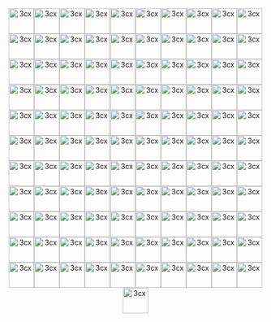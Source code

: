 <div align="center">
<a href="https://raw.githubusercontent.com/Jas-SinghFSU/homepage-dracula/main/Dracula%20Icons/actual.png"><img src="https://raw.githubusercontent.com/Jas-SinghFSU/homepage-dracula/main/Dracula%20Icons/actual.png" alt="3cx" height="50"></a><a href="https://raw.githubusercontent.com/Jas-SinghFSU/homepage-dracula/main/Dracula%20Icons/adguardhome.png"><img src="https://raw.githubusercontent.com/Jas-SinghFSU/homepage-dracula/main/Dracula%20Icons/adguardhome.png" alt="3cx" height="50"></a><a href="https://raw.githubusercontent.com/Jas-SinghFSU/homepage-dracula/main/Dracula%20Icons/adminer.png"><img src="https://raw.githubusercontent.com/Jas-SinghFSU/homepage-dracula/main/Dracula%20Icons/adminer.png" alt="3cx" height="50"></a><a href="https://raw.githubusercontent.com/Jas-SinghFSU/homepage-dracula/main/Dracula%20Icons/airsonic.png"><img src="https://raw.githubusercontent.com/Jas-SinghFSU/homepage-dracula/main/Dracula%20Icons/airsonic.png" alt="3cx" height="50"></a><a href="https://raw.githubusercontent.com/Jas-SinghFSU/homepage-dracula/main/Dracula%20Icons/alarmpi.png"><img src="https://raw.githubusercontent.com/Jas-SinghFSU/homepage-dracula/main/Dracula%20Icons/alarmpi.png" alt="3cx" height="50"></a><a href="https://raw.githubusercontent.com/Jas-SinghFSU/homepage-dracula/main/Dracula%20Icons/alltube.png"><img src="https://raw.githubusercontent.com/Jas-SinghFSU/homepage-dracula/main/Dracula%20Icons/alltube.png" alt="3cx" height="50"></a><a href="https://raw.githubusercontent.com/Jas-SinghFSU/homepage-dracula/main/Dracula%20Icons/alma.png"><img src="https://raw.githubusercontent.com/Jas-SinghFSU/homepage-dracula/main/Dracula%20Icons/alma.png" alt="3cx" height="50"></a><a href="https://raw.githubusercontent.com/Jas-SinghFSU/homepage-dracula/main/Dracula%20Icons/amazon.png"><img src="https://raw.githubusercontent.com/Jas-SinghFSU/homepage-dracula/main/Dracula%20Icons/amazon.png" alt="3cx" height="50"></a><a href="https://raw.githubusercontent.com/Jas-SinghFSU/homepage-dracula/main/Dracula%20Icons/amcrest.png"><img src="https://raw.githubusercontent.com/Jas-SinghFSU/homepage-dracula/main/Dracula%20Icons/amcrest.png" alt="3cx" height="50"></a><a href="https://raw.githubusercontent.com/Jas-SinghFSU/homepage-dracula/main/Dracula%20Icons/ampache.png"><img src="https://raw.githubusercontent.com/Jas-SinghFSU/homepage-dracula/main/Dracula%20Icons/ampache.png" alt="3cx" height="50"></a><a href="https://raw.githubusercontent.com/Jas-SinghFSU/homepage-dracula/main/Dracula%20Icons/anonaddy.png"><img src="https://raw.githubusercontent.com/Jas-SinghFSU/homepage-dracula/main/Dracula%20Icons/anonaddy.png" alt="3cx" height="50"></a><a href="https://raw.githubusercontent.com/Jas-SinghFSU/homepage-dracula/main/Dracula%20Icons/ansible.png"><img src="https://raw.githubusercontent.com/Jas-SinghFSU/homepage-dracula/main/Dracula%20Icons/ansible.png" alt="3cx" height="50"></a><a href="https://raw.githubusercontent.com/Jas-SinghFSU/homepage-dracula/main/Dracula%20Icons/argocd.png"><img src="https://raw.githubusercontent.com/Jas-SinghFSU/homepage-dracula/main/Dracula%20Icons/argocd.png" alt="3cx" height="50"></a><a href="https://raw.githubusercontent.com/Jas-SinghFSU/homepage-dracula/main/Dracula%20Icons/ariang.png"><img src="https://raw.githubusercontent.com/Jas-SinghFSU/homepage-dracula/main/Dracula%20Icons/ariang.png" alt="3cx" height="50"></a><a href="https://raw.githubusercontent.com/Jas-SinghFSU/homepage-dracula/main/Dracula%20Icons/assetgrid.png"><img src="https://raw.githubusercontent.com/Jas-SinghFSU/homepage-dracula/main/Dracula%20Icons/assetgrid.png" alt="3cx" height="50"></a><a href="https://raw.githubusercontent.com/Jas-SinghFSU/homepage-dracula/main/Dracula%20Icons/audiobookshelf.png"><img src="https://raw.githubusercontent.com/Jas-SinghFSU/homepage-dracula/main/Dracula%20Icons/audiobookshelf.png" alt="3cx" height="50"></a><a href="https://raw.githubusercontent.com/Jas-SinghFSU/homepage-dracula/main/Dracula%20Icons/authelia.png"><img src="https://raw.githubusercontent.com/Jas-SinghFSU/homepage-dracula/main/Dracula%20Icons/authelia.png" alt="3cx" height="50"></a><a href="https://raw.githubusercontent.com/Jas-SinghFSU/homepage-dracula/main/Dracula%20Icons/authentik.png"><img src="https://raw.githubusercontent.com/Jas-SinghFSU/homepage-dracula/main/Dracula%20Icons/authentik.png" alt="3cx" height="50"></a><a href="https://raw.githubusercontent.com/Jas-SinghFSU/homepage-dracula/main/Dracula%20Icons/autobrr.png"><img src="https://raw.githubusercontent.com/Jas-SinghFSU/homepage-dracula/main/Dracula%20Icons/autobrr.png" alt="3cx" height="50"></a><a href="https://raw.githubusercontent.com/Jas-SinghFSU/homepage-dracula/main/Dracula%20Icons/azuracast.png"><img src="https://raw.githubusercontent.com/Jas-SinghFSU/homepage-dracula/main/Dracula%20Icons/azuracast.png" alt="3cx" height="50"></a><a href="https://raw.githubusercontent.com/Jas-SinghFSU/homepage-dracula/main/Dracula%20Icons/babybuddy.png"><img src="https://raw.githubusercontent.com/Jas-SinghFSU/homepage-dracula/main/Dracula%20Icons/babybuddy.png" alt="3cx" height="50"></a><a href="https://raw.githubusercontent.com/Jas-SinghFSU/homepage-dracula/main/Dracula%20Icons/bazarr.png"><img src="https://raw.githubusercontent.com/Jas-SinghFSU/homepage-dracula/main/Dracula%20Icons/bazarr.png" alt="3cx" height="50"></a><a href="https://raw.githubusercontent.com/Jas-SinghFSU/homepage-dracula/main/Dracula%20Icons/bookstack.png"><img src="https://raw.githubusercontent.com/Jas-SinghFSU/homepage-dracula/main/Dracula%20Icons/bookstack.png" alt="3cx" height="50"></a><a href="https://raw.githubusercontent.com/Jas-SinghFSU/homepage-dracula/main/Dracula%20Icons/browserless.png"><img src="https://raw.githubusercontent.com/Jas-SinghFSU/homepage-dracula/main/Dracula%20Icons/browserless.png" alt="3cx" height="50"></a><a href="https://raw.githubusercontent.com/Jas-SinghFSU/homepage-dracula/main/Dracula%20Icons/caddy.png"><img src="https://raw.githubusercontent.com/Jas-SinghFSU/homepage-dracula/main/Dracula%20Icons/caddy.png" alt="3cx" height="50"></a><a href="https://raw.githubusercontent.com/Jas-SinghFSU/homepage-dracula/main/Dracula%20Icons/cadvisor.png"><img src="https://raw.githubusercontent.com/Jas-SinghFSU/homepage-dracula/main/Dracula%20Icons/cadvisor.png" alt="3cx" height="50"></a><a href="https://raw.githubusercontent.com/Jas-SinghFSU/homepage-dracula/main/Dracula%20Icons/calibreweb.png"><img src="https://raw.githubusercontent.com/Jas-SinghFSU/homepage-dracula/main/Dracula%20Icons/calibreweb.png" alt="3cx" height="50"></a><a href="https://raw.githubusercontent.com/Jas-SinghFSU/homepage-dracula/main/Dracula%20Icons/cert-manager.png"><img src="https://raw.githubusercontent.com/Jas-SinghFSU/homepage-dracula/main/Dracula%20Icons/cert-manager.png" alt="3cx" height="50"></a><a href="https://raw.githubusercontent.com/Jas-SinghFSU/homepage-dracula/main/Dracula%20Icons/changedetection.png"><img src="https://raw.githubusercontent.com/Jas-SinghFSU/homepage-dracula/main/Dracula%20Icons/changedetection.png" alt="3cx" height="50"></a><a href="https://raw.githubusercontent.com/Jas-SinghFSU/homepage-dracula/main/Dracula%20Icons/chevereto.png"><img src="https://raw.githubusercontent.com/Jas-SinghFSU/homepage-dracula/main/Dracula%20Icons/chevereto.png" alt="3cx" height="50"></a><a href="https://raw.githubusercontent.com/Jas-SinghFSU/homepage-dracula/main/Dracula%20Icons/chronograf.png"><img src="https://raw.githubusercontent.com/Jas-SinghFSU/homepage-dracula/main/Dracula%20Icons/chronograf.png" alt="3cx" height="50"></a><a href="https://raw.githubusercontent.com/Jas-SinghFSU/homepage-dracula/main/Dracula%20Icons/cinny.png"><img src="https://raw.githubusercontent.com/Jas-SinghFSU/homepage-dracula/main/Dracula%20Icons/cinny.png" alt="3cx" height="50"></a><a href="https://raw.githubusercontent.com/Jas-SinghFSU/homepage-dracula/main/Dracula%20Icons/gitbook.png"><img src="https://raw.githubusercontent.com/Jas-SinghFSU/homepage-dracula/main/Dracula%20Icons/gitbook.png" alt="3cx" height="50"></a><a href="https://raw.githubusercontent.com/Jas-SinghFSU/homepage-dracula/main/Dracula%20Icons/gitea.png"><img src="https://raw.githubusercontent.com/Jas-SinghFSU/homepage-dracula/main/Dracula%20Icons/gitea.png" alt="3cx" height="50"></a><a href="https://raw.githubusercontent.com/Jas-SinghFSU/homepage-dracula/main/Dracula%20Icons/github.png"><img src="https://raw.githubusercontent.com/Jas-SinghFSU/homepage-dracula/main/Dracula%20Icons/github.png" alt="3cx" height="50"></a><a href="https://raw.githubusercontent.com/Jas-SinghFSU/homepage-dracula/main/Dracula%20Icons/gluetun.png"><img src="https://raw.githubusercontent.com/Jas-SinghFSU/homepage-dracula/main/Dracula%20Icons/gluetun.png" alt="3cx" height="50"></a><a href="https://raw.githubusercontent.com/Jas-SinghFSU/homepage-dracula/main/Dracula%20Icons/gmail.png"><img src="https://raw.githubusercontent.com/Jas-SinghFSU/homepage-dracula/main/Dracula%20Icons/gmail.png" alt="3cx" height="50"></a><a href="https://raw.githubusercontent.com/Jas-SinghFSU/homepage-dracula/main/Dracula%20Icons/goaccess.png"><img src="https://raw.githubusercontent.com/Jas-SinghFSU/homepage-dracula/main/Dracula%20Icons/goaccess.png" alt="3cx" height="50"></a><a href="https://raw.githubusercontent.com/Jas-SinghFSU/homepage-dracula/main/Dracula%20Icons/gogs.png"><img src="https://raw.githubusercontent.com/Jas-SinghFSU/homepage-dracula/main/Dracula%20Icons/gogs.png" alt="3cx" height="50"></a><a href="https://raw.githubusercontent.com/Jas-SinghFSU/homepage-dracula/main/Dracula%20Icons/grafana.png"><img src="https://raw.githubusercontent.com/Jas-SinghFSU/homepage-dracula/main/Dracula%20Icons/grafana.png" alt="3cx" height="50"></a><a href="https://raw.githubusercontent.com/Jas-SinghFSU/homepage-dracula/main/Dracula%20Icons/homeassistant.png"><img src="https://raw.githubusercontent.com/Jas-SinghFSU/homepage-dracula/main/Dracula%20Icons/homeassistant.png" alt="3cx" height="50"></a><a href="https://raw.githubusercontent.com/Jas-SinghFSU/homepage-dracula/main/Dracula%20Icons/homepage.png"><img src="https://raw.githubusercontent.com/Jas-SinghFSU/homepage-dracula/main/Dracula%20Icons/homepage.png" alt="3cx" height="50"></a><a href="https://raw.githubusercontent.com/Jas-SinghFSU/homepage-dracula/main/Dracula%20Icons/hulu.png"><img src="https://raw.githubusercontent.com/Jas-SinghFSU/homepage-dracula/main/Dracula%20Icons/hulu.png" alt="3cx" height="50"></a><a href="https://raw.githubusercontent.com/Jas-SinghFSU/homepage-dracula/main/Dracula%20Icons/immich.png"><img src="https://raw.githubusercontent.com/Jas-SinghFSU/homepage-dracula/main/Dracula%20Icons/immich.png" alt="3cx" height="50"></a><a href="https://raw.githubusercontent.com/Jas-SinghFSU/homepage-dracula/main/Dracula%20Icons/jellyfin.png"><img src="https://raw.githubusercontent.com/Jas-SinghFSU/homepage-dracula/main/Dracula%20Icons/jellyfin.png" alt="3cx" height="50"></a><a href="https://raw.githubusercontent.com/Jas-SinghFSU/homepage-dracula/main/Dracula%20Icons/jenkins.png"><img src="https://raw.githubusercontent.com/Jas-SinghFSU/homepage-dracula/main/Dracula%20Icons/jenkins.png" alt="3cx" height="50"></a><a href="https://raw.githubusercontent.com/Jas-SinghFSU/homepage-dracula/main/Dracula%20Icons/kaizoku.png"><img src="https://raw.githubusercontent.com/Jas-SinghFSU/homepage-dracula/main/Dracula%20Icons/kaizoku.png" alt="3cx" height="50"></a><a href="https://raw.githubusercontent.com/Jas-SinghFSU/homepage-dracula/main/Dracula%20Icons/kavita.png"><img src="https://raw.githubusercontent.com/Jas-SinghFSU/homepage-dracula/main/Dracula%20Icons/kavita.png" alt="3cx" height="50"></a><a href="https://raw.githubusercontent.com/Jas-SinghFSU/homepage-dracula/main/Dracula%20Icons/kutt.png"><img src="https://raw.githubusercontent.com/Jas-SinghFSU/homepage-dracula/main/Dracula%20Icons/kutt.png" alt="3cx" height="50"></a><a href="https://raw.githubusercontent.com/Jas-SinghFSU/homepage-dracula/main/Dracula%20Icons/libreddit.png"><img src="https://raw.githubusercontent.com/Jas-SinghFSU/homepage-dracula/main/Dracula%20Icons/libreddit.png" alt="3cx" height="50"></a><a href="https://raw.githubusercontent.com/Jas-SinghFSU/homepage-dracula/main/Dracula%20Icons/linkding.png"><img src="https://raw.githubusercontent.com/Jas-SinghFSU/homepage-dracula/main/Dracula%20Icons/linkding.png" alt="3cx" height="50"></a><a href="https://raw.githubusercontent.com/Jas-SinghFSU/homepage-dracula/main/Dracula%20Icons/lychee.png"><img src="https://raw.githubusercontent.com/Jas-SinghFSU/homepage-dracula/main/Dracula%20Icons/lychee.png" alt="3cx" height="50"></a><a href="https://raw.githubusercontent.com/Jas-SinghFSU/homepage-dracula/main/Dracula%20Icons/mailcow.png"><img src="https://raw.githubusercontent.com/Jas-SinghFSU/homepage-dracula/main/Dracula%20Icons/mailcow.png" alt="3cx" height="50"></a><a href="https://raw.githubusercontent.com/Jas-SinghFSU/homepage-dracula/main/Dracula%20Icons/maxroll.png"><img src="https://raw.githubusercontent.com/Jas-SinghFSU/homepage-dracula/main/Dracula%20Icons/maxroll.png" alt="3cx" height="50"></a><a href="https://raw.githubusercontent.com/Jas-SinghFSU/homepage-dracula/main/Dracula%20Icons/mealie.png"><img src="https://raw.githubusercontent.com/Jas-SinghFSU/homepage-dracula/main/Dracula%20Icons/mealie.png" alt="3cx" height="50"></a><a href="https://raw.githubusercontent.com/Jas-SinghFSU/homepage-dracula/main/Dracula%20Icons/metube.png"><img src="https://raw.githubusercontent.com/Jas-SinghFSU/homepage-dracula/main/Dracula%20Icons/metube.png" alt="3cx" height="50"></a><a href="https://raw.githubusercontent.com/Jas-SinghFSU/homepage-dracula/main/Dracula%20Icons/microsoftoutlook.png"><img src="https://raw.githubusercontent.com/Jas-SinghFSU/homepage-dracula/main/Dracula%20Icons/microsoftoutlook.png" alt="3cx" height="50"></a><a href="https://raw.githubusercontent.com/Jas-SinghFSU/homepage-dracula/main/Dracula%20Icons/netflix.png"><img src="https://raw.githubusercontent.com/Jas-SinghFSU/homepage-dracula/main/Dracula%20Icons/netflix.png" alt="3cx" height="50"></a><a href="https://raw.githubusercontent.com/Jas-SinghFSU/homepage-dracula/main/Dracula%20Icons/nextcloud.png"><img src="https://raw.githubusercontent.com/Jas-SinghFSU/homepage-dracula/main/Dracula%20Icons/nextcloud.png" alt="3cx" height="50"></a><a href="https://raw.githubusercontent.com/Jas-SinghFSU/homepage-dracula/main/Dracula%20Icons/nexusmods.png"><img src="https://raw.githubusercontent.com/Jas-SinghFSU/homepage-dracula/main/Dracula%20Icons/nexusmods.png" alt="3cx" height="50"></a><a href="https://raw.githubusercontent.com/Jas-SinghFSU/homepage-dracula/main/Dracula%20Icons/nginxproxymanager.png"><img src="https://raw.githubusercontent.com/Jas-SinghFSU/homepage-dracula/main/Dracula%20Icons/nginxproxymanager.png" alt="3cx" height="50"></a><a href="https://raw.githubusercontent.com/Jas-SinghFSU/homepage-dracula/main/Dracula%20Icons/opengist.png"><img src="https://raw.githubusercontent.com/Jas-SinghFSU/homepage-dracula/main/Dracula%20Icons/opengist.png" alt="3cx" height="50"></a><a href="https://raw.githubusercontent.com/Jas-SinghFSU/homepage-dracula/main/Dracula%20Icons/overseerr.png"><img src="https://raw.githubusercontent.com/Jas-SinghFSU/homepage-dracula/main/Dracula%20Icons/overseerr.png" alt="3cx" height="50"></a><a href="https://raw.githubusercontent.com/Jas-SinghFSU/homepage-dracula/main/Dracula%20Icons/photonix.png"><img src="https://raw.githubusercontent.com/Jas-SinghFSU/homepage-dracula/main/Dracula%20Icons/photonix.png" alt="3cx" height="50"></a><a href="https://raw.githubusercontent.com/Jas-SinghFSU/homepage-dracula/main/Dracula%20Icons/photoprism.png"><img src="https://raw.githubusercontent.com/Jas-SinghFSU/homepage-dracula/main/Dracula%20Icons/photoprism.png" alt="3cx" height="50"></a><a href="https://raw.githubusercontent.com/Jas-SinghFSU/homepage-dracula/main/Dracula%20Icons/picsur.png"><img src="https://raw.githubusercontent.com/Jas-SinghFSU/homepage-dracula/main/Dracula%20Icons/picsur.png" alt="3cx" height="50"></a><a href="https://raw.githubusercontent.com/Jas-SinghFSU/homepage-dracula/main/Dracula%20Icons/pihole.png"><img src="https://raw.githubusercontent.com/Jas-SinghFSU/homepage-dracula/main/Dracula%20Icons/pihole.png" alt="3cx" height="50"></a><a href="https://raw.githubusercontent.com/Jas-SinghFSU/homepage-dracula/main/Dracula%20Icons/plex.png"><img src="https://raw.githubusercontent.com/Jas-SinghFSU/homepage-dracula/main/Dracula%20Icons/plex.png" alt="3cx" height="50"></a><a href="https://raw.githubusercontent.com/Jas-SinghFSU/homepage-dracula/main/Dracula%20Icons/plex2.png"><img src="https://raw.githubusercontent.com/Jas-SinghFSU/homepage-dracula/main/Dracula%20Icons/plex2.png" alt="3cx" height="50"></a><a href="https://raw.githubusercontent.com/Jas-SinghFSU/homepage-dracula/main/Dracula%20Icons/portainer.png"><img src="https://raw.githubusercontent.com/Jas-SinghFSU/homepage-dracula/main/Dracula%20Icons/portainer.png" alt="3cx" height="50"></a><a href="https://raw.githubusercontent.com/Jas-SinghFSU/homepage-dracula/main/Dracula%20Icons/postgresql.png"><img src="https://raw.githubusercontent.com/Jas-SinghFSU/homepage-dracula/main/Dracula%20Icons/postgresql.png" alt="3cx" height="50"></a><a href="https://raw.githubusercontent.com/Jas-SinghFSU/homepage-dracula/main/Dracula%20Icons/prime.png"><img src="https://raw.githubusercontent.com/Jas-SinghFSU/homepage-dracula/main/Dracula%20Icons/prime.png" alt="3cx" height="50"></a><a href="https://raw.githubusercontent.com/Jas-SinghFSU/homepage-dracula/main/Dracula%20Icons/primevideo.png"><img src="https://raw.githubusercontent.com/Jas-SinghFSU/homepage-dracula/main/Dracula%20Icons/primevideo.png" alt="3cx" height="50"></a><a href="https://raw.githubusercontent.com/Jas-SinghFSU/homepage-dracula/main/Dracula%20Icons/privatebin.png"><img src="https://raw.githubusercontent.com/Jas-SinghFSU/homepage-dracula/main/Dracula%20Icons/privatebin.png" alt="3cx" height="50"></a><a href="https://raw.githubusercontent.com/Jas-SinghFSU/homepage-dracula/main/Dracula%20Icons/prometheus.png"><img src="https://raw.githubusercontent.com/Jas-SinghFSU/homepage-dracula/main/Dracula%20Icons/prometheus.png" alt="3cx" height="50"></a><a href="https://raw.githubusercontent.com/Jas-SinghFSU/homepage-dracula/main/Dracula%20Icons/prowlarr.png"><img src="https://raw.githubusercontent.com/Jas-SinghFSU/homepage-dracula/main/Dracula%20Icons/prowlarr.png" alt="3cx" height="50"></a><a href="https://raw.githubusercontent.com/Jas-SinghFSU/homepage-dracula/main/Dracula%20Icons/proxmox.png"><img src="https://raw.githubusercontent.com/Jas-SinghFSU/homepage-dracula/main/Dracula%20Icons/proxmox.png" alt="3cx" height="50"></a><a href="https://raw.githubusercontent.com/Jas-SinghFSU/homepage-dracula/main/Dracula%20Icons/pterodactyl.png"><img src="https://raw.githubusercontent.com/Jas-SinghFSU/homepage-dracula/main/Dracula%20Icons/pterodactyl.png" alt="3cx" height="50"></a><a href="https://raw.githubusercontent.com/Jas-SinghFSU/homepage-dracula/main/Dracula%20Icons/pufferpanel.png"><img src="https://raw.githubusercontent.com/Jas-SinghFSU/homepage-dracula/main/Dracula%20Icons/pufferpanel.png" alt="3cx" height="50"></a><a href="https://raw.githubusercontent.com/Jas-SinghFSU/homepage-dracula/main/Dracula%20Icons/qbittorrent.png"><img src="https://raw.githubusercontent.com/Jas-SinghFSU/homepage-dracula/main/Dracula%20Icons/qbittorrent.png" alt="3cx" height="50"></a><a href="https://raw.githubusercontent.com/Jas-SinghFSU/homepage-dracula/main/Dracula%20Icons/radarr.png"><img src="https://raw.githubusercontent.com/Jas-SinghFSU/homepage-dracula/main/Dracula%20Icons/radarr.png" alt="3cx" height="50"></a><a href="https://raw.githubusercontent.com/Jas-SinghFSU/homepage-dracula/main/Dracula%20Icons/readarr.png"><img src="https://raw.githubusercontent.com/Jas-SinghFSU/homepage-dracula/main/Dracula%20Icons/readarr.png" alt="3cx" height="50"></a><a href="https://raw.githubusercontent.com/Jas-SinghFSU/homepage-dracula/main/Dracula%20Icons/reddit.png"><img src="https://raw.githubusercontent.com/Jas-SinghFSU/homepage-dracula/main/Dracula%20Icons/reddit.png" alt="3cx" height="50"></a><a href="https://raw.githubusercontent.com/Jas-SinghFSU/homepage-dracula/main/Dracula%20Icons/requestrr.png"><img src="https://raw.githubusercontent.com/Jas-SinghFSU/homepage-dracula/main/Dracula%20Icons/requestrr.png" alt="3cx" height="50"></a><a href="https://raw.githubusercontent.com/Jas-SinghFSU/homepage-dracula/main/Dracula%20Icons/rsshub.png"><img src="https://raw.githubusercontent.com/Jas-SinghFSU/homepage-dracula/main/Dracula%20Icons/rsshub.png" alt="3cx" height="50"></a><a href="https://raw.githubusercontent.com/Jas-SinghFSU/homepage-dracula/main/Dracula%20Icons/rutorrent.png"><img src="https://raw.githubusercontent.com/Jas-SinghFSU/homepage-dracula/main/Dracula%20Icons/rutorrent.png" alt="3cx" height="50"></a><a href="https://raw.githubusercontent.com/Jas-SinghFSU/homepage-dracula/main/Dracula%20Icons/sentry.png"><img src="https://raw.githubusercontent.com/Jas-SinghFSU/homepage-dracula/main/Dracula%20Icons/sentry.png" alt="3cx" height="50"></a><a href="https://raw.githubusercontent.com/Jas-SinghFSU/homepage-dracula/main/Dracula%20Icons/servarr.png"><img src="https://raw.githubusercontent.com/Jas-SinghFSU/homepage-dracula/main/Dracula%20Icons/servarr.png" alt="3cx" height="50"></a><a href="https://raw.githubusercontent.com/Jas-SinghFSU/homepage-dracula/main/Dracula%20Icons/sftpgo.png"><img src="https://raw.githubusercontent.com/Jas-SinghFSU/homepage-dracula/main/Dracula%20Icons/sftpgo.png" alt="3cx" height="50"></a><a href="https://raw.githubusercontent.com/Jas-SinghFSU/homepage-dracula/main/Dracula%20Icons/shlink.png"><img src="https://raw.githubusercontent.com/Jas-SinghFSU/homepage-dracula/main/Dracula%20Icons/shlink.png" alt="3cx" height="50"></a><a href="https://raw.githubusercontent.com/Jas-SinghFSU/homepage-dracula/main/Dracula%20Icons/sonarr.png"><img src="https://raw.githubusercontent.com/Jas-SinghFSU/homepage-dracula/main/Dracula%20Icons/sonarr.png" alt="3cx" height="50"></a><a href="https://raw.githubusercontent.com/Jas-SinghFSU/homepage-dracula/main/Dracula%20Icons/stirlingpdf.png"><img src="https://raw.githubusercontent.com/Jas-SinghFSU/homepage-dracula/main/Dracula%20Icons/stirlingpdf.png" alt="3cx" height="50"></a><a href="https://raw.githubusercontent.com/Jas-SinghFSU/homepage-dracula/main/Dracula%20Icons/syncthing.png"><img src="https://raw.githubusercontent.com/Jas-SinghFSU/homepage-dracula/main/Dracula%20Icons/syncthing.png" alt="3cx" height="50"></a><a href="https://raw.githubusercontent.com/Jas-SinghFSU/homepage-dracula/main/Dracula%20Icons/synologydsm.png"><img src="https://raw.githubusercontent.com/Jas-SinghFSU/homepage-dracula/main/Dracula%20Icons/synologydsm.png" alt="3cx" height="50"></a><a href="https://raw.githubusercontent.com/Jas-SinghFSU/homepage-dracula/main/Dracula%20Icons/tailscale.png"><img src="https://raw.githubusercontent.com/Jas-SinghFSU/homepage-dracula/main/Dracula%20Icons/tailscale.png" alt="3cx" height="50"></a><a href="https://raw.githubusercontent.com/Jas-SinghFSU/homepage-dracula/main/Dracula%20Icons/tatulli.png"><img src="https://raw.githubusercontent.com/Jas-SinghFSU/homepage-dracula/main/Dracula%20Icons/tatulli.png" alt="3cx" height="50"></a><a href="https://raw.githubusercontent.com/Jas-SinghFSU/homepage-dracula/main/Dracula%20Icons/traefik.png"><img src="https://raw.githubusercontent.com/Jas-SinghFSU/homepage-dracula/main/Dracula%20Icons/traefik.png" alt="3cx" height="50"></a><a href="https://raw.githubusercontent.com/Jas-SinghFSU/homepage-dracula/main/Dracula%20Icons/ubiquiti.png"><img src="https://raw.githubusercontent.com/Jas-SinghFSU/homepage-dracula/main/Dracula%20Icons/ubiquiti.png" alt="3cx" height="50"></a><a href="https://raw.githubusercontent.com/Jas-SinghFSU/homepage-dracula/main/Dracula%20Icons/unraid.png"><img src="https://raw.githubusercontent.com/Jas-SinghFSU/homepage-dracula/main/Dracula%20Icons/unraid.png" alt="3cx" height="50"></a><a href="https://raw.githubusercontent.com/Jas-SinghFSU/homepage-dracula/main/Dracula%20Icons/upsnap.png"><img src="https://raw.githubusercontent.com/Jas-SinghFSU/homepage-dracula/main/Dracula%20Icons/upsnap.png" alt="3cx" height="50"></a><a href="https://raw.githubusercontent.com/Jas-SinghFSU/homepage-dracula/main/Dracula%20Icons/uptime-kuma.png"><img src="https://raw.githubusercontent.com/Jas-SinghFSU/homepage-dracula/main/Dracula%20Icons/uptime-kuma.png" alt="3cx" height="50"></a><a href="https://raw.githubusercontent.com/Jas-SinghFSU/homepage-dracula/main/Dracula%20Icons/vaultwarden.png"><img src="https://raw.githubusercontent.com/Jas-SinghFSU/homepage-dracula/main/Dracula%20Icons/vaultwarden.png" alt="3cx" height="50"></a><a href="https://raw.githubusercontent.com/Jas-SinghFSU/homepage-dracula/main/Dracula%20Icons/vikunja.png"><img src="https://raw.githubusercontent.com/Jas-SinghFSU/homepage-dracula/main/Dracula%20Icons/vikunja.png" alt="3cx" height="50"></a><a href="https://raw.githubusercontent.com/Jas-SinghFSU/homepage-dracula/main/Dracula%20Icons/vscode.png"><img src="https://raw.githubusercontent.com/Jas-SinghFSU/homepage-dracula/main/Dracula%20Icons/vscode.png" alt="3cx" height="50"></a><a href="https://raw.githubusercontent.com/Jas-SinghFSU/homepage-dracula/main/Dracula%20Icons/vuetorrent.png"><img src="https://raw.githubusercontent.com/Jas-SinghFSU/homepage-dracula/main/Dracula%20Icons/vuetorrent.png" alt="3cx" height="50"></a><a href="https://raw.githubusercontent.com/Jas-SinghFSU/homepage-dracula/main/Dracula%20Icons/watchtower.png"><img src="https://raw.githubusercontent.com/Jas-SinghFSU/homepage-dracula/main/Dracula%20Icons/watchtower.png" alt="3cx" height="50"></a><a href="https://raw.githubusercontent.com/Jas-SinghFSU/homepage-dracula/main/Dracula%20Icons/whisparr.png"><img src="https://raw.githubusercontent.com/Jas-SinghFSU/homepage-dracula/main/Dracula%20Icons/whisparr.png" alt="3cx" height="50"></a><a href="https://raw.githubusercontent.com/Jas-SinghFSU/homepage-dracula/main/Dracula%20Icons/wizarr.png"><img src="https://raw.githubusercontent.com/Jas-SinghFSU/homepage-dracula/main/Dracula%20Icons/wizarr.png" alt="3cx" height="50"></a><a href="https://raw.githubusercontent.com/Jas-SinghFSU/homepage-dracula/main/Dracula%20Icons/wordpress.png"><img src="https://raw.githubusercontent.com/Jas-SinghFSU/homepage-dracula/main/Dracula%20Icons/wordpress.png" alt="3cx" height="50"></a><a href="https://raw.githubusercontent.com/Jas-SinghFSU/homepage-dracula/main/Dracula%20Icons/youtube.png"><img src="https://raw.githubusercontent.com/Jas-SinghFSU/homepage-dracula/main/Dracula%20Icons/youtube.png" alt="3cx" height="50"></a><a href="https://raw.githubusercontent.com/Jas-SinghFSU/homepage-dracula/main/Dracula%20Icons/youtubetv.png"><img src="https://raw.githubusercontent.com/Jas-SinghFSU/homepage-dracula/main/Dracula%20Icons/youtubetv.png" alt="3cx" height="50"></a>
</div>